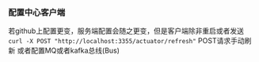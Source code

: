 ### 配置中心客户端
若github上配置更变，服务端配置会随之更变，但是客户端除非重启或者发送
`curl -X POST "http://localhost:3355/actuator/refresh"` POST请求手动刷新
或者配置MQ或者kafka总线(Bus)